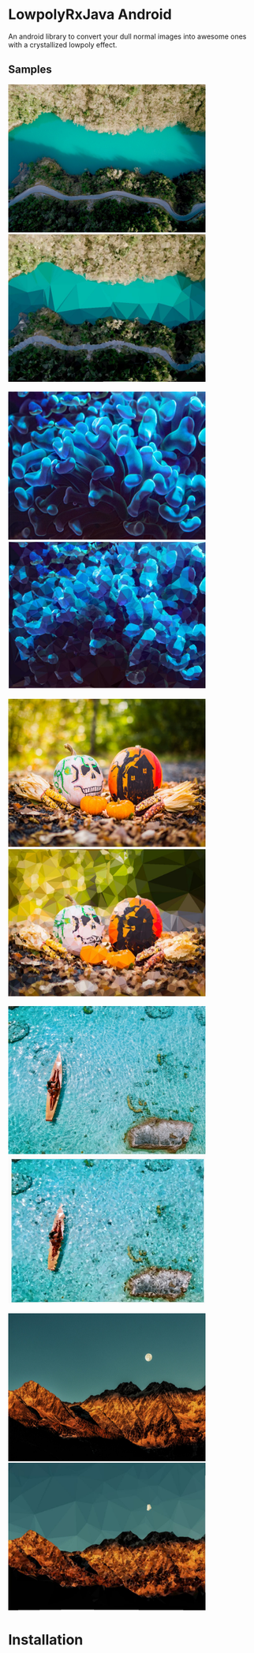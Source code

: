 # LowpolyRxJava Android

An android library to convert your dull normal images into awesome ones with a crystallized lowpoly effect.

## Samples

<div>
  <img src="app/src/main/res/drawable/sample1.jpeg" alt="Original" width=400 height=300>
  <img src="Outputs/output1.jpeg" alt="Lowpoly" width=400 height=300>
</div>
<br>
<div>
  <img src="app/src/main/res/drawable/sample2.jpeg" alt="Original" width=400 height=300>
  <img src="Outputs/output2.jpeg" alt="Lowpoly" width=400 height=300>
</div>
<br>
<div>
  <img src="app/src/main/res/drawable/sample3.jpeg" alt="Original" width=400 height=300>
  <img src="Outputs/output3.jpeg" alt="Lowpoly" width=400 height=300>
</div>
<br>
<div>
  <img src="app/src/main/res/drawable/sample4.jpeg" alt="Original" width=400 height=300>
  <img src="Outputs/output4.jpeg" alt="Lowpoly" width=400 height=300>
</div>
<br>
<div>
  <img src="app/src/main/res/drawable/sample5.jpeg" alt="Original" width=400 height=300>
  <img src="Outputs/output5.jpeg" alt="Lowpoly" width=400 height=300>
</div>

# Installation
